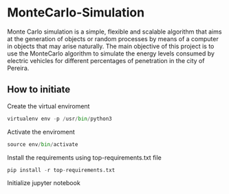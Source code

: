 # MonteCarlo-Simulation

Monte Carlo simulation is a simple, flexible and scalable algorithm that aims at the generation of objects or random processes by means of a computer in objects that may arise naturally. The main objective of this project is to use the MonteCarlo algorithm to simulate the energy levels consumed by electric vehicles for different percentages of penetration in the city of Pereira.

## How to initiate

Create the virtual enviroment

```python
virtualenv env -p /usr/bin/python3
```

Activate the enviroment

```python
source env/bin/activate
```

Install the requirements using top-requirements.txt file

```python
pip install -r top-requirements.txt
```

Initialize jupyter notebook